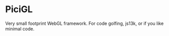 # PiciGL
Very small footprint WebGL framework. For code golfing, js13k, or if you like minimal code.

